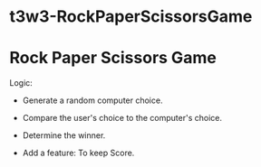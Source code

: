 # t3w3-RockPaperScissorsGame

# Rock Paper Scissors Game
Logic:
- Generate a random computer choice.
- Compare the user's choice to the computer's choice.
- Determine the winner.

- Add a feature: To keep Score. 